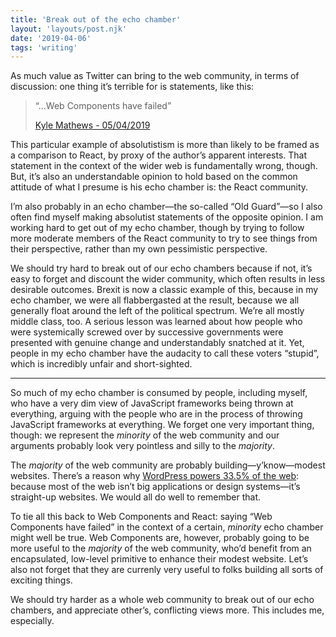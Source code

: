 ```yaml
---
title: 'Break out of the echo chamber'
layout: 'layouts/post.njk'
date: '2019-04-06'
tags: 'writing'
---
```


As much value as Twitter can bring to the web community, in terms of discussion: one thing it’s terrible for is statements, like this:

> “...Web Components have failed”
>
> [Kyle Mathews - 05/04/2019](https://twitter.com/kylemathews/status/1114288205367525377?s=21)

This particular example of absolutistism is more than likely to be framed as a comparison to React, by proxy of the author’s apparent interests. That statement in the context of the wider web is fundamentally wrong, though. But, it’s also an understandable opinion to hold based on the common attitude of what I presume is his echo chamber is: the React community.

I’m also probably in an echo chamber—the so-called “Old Guard”—so I also often find myself making absolutist statements of the opposite opinion. I am working hard to get out of my echo chamber, though by trying to follow more moderate members of the React community to try to see things from their perspective, rather than my own pessimistic perspective.

We should try hard to break out of our echo chambers because if not, it’s easy to forget and discount the wider community, which often results in less desirable outcomes. Brexit is now a classic example of this, because in my echo chamber, we were all flabbergasted at the result, because we all generally float around the left of the political spectrum. We’re all mostly middle class, too. A serious lesson was learned about how people who were systemically screwed over by successive governments were presented with genuine change and understandably snatched at it. Yet, people in my echo chamber have the audacity to call these voters “stupid”, which is incredibly unfair and short-sighted.

---

So much of my echo chamber is consumed by people, including myself, who have a very dim view of JavaScript frameworks being thrown at everything, arguing with the people who are in the process of throwing JavaScript frameworks at everything. We forget one very important thing, though: we represent the _minority_ of the web community and our arguments probably look very pointless and silly to the _majority_.

The _majority_ of the web community are probably building—y’know—modest websites. There’s a reason why [WordPress powers 33.5% of the web](https://w3techs.com/technologies/details/cm-wordpress/all/all): because most of the web isn’t big applications or design systems—it’s straight-up websites. We would all do well to remember that.

To tie all this back to Web Components and React: saying “Web Components have failed” in the context of a certain, _minority_ echo chamber might well be true. Web Components are, however, probably going to be more useful to the _majority_ of the web community, who’d benefit from an encapsulated, low-level primitive to enhance their modest website. Let’s also not forget that they are currenly very useful to folks building all sorts of exciting things.

We should try harder as a whole web community to break out of our echo chambers, and appreciate other’s, conflicting views more. This includes me, especially.
